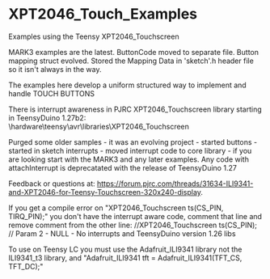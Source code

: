 # XPT2046_Touch_Examples
Examples using the Teensy XPT2046_Touchscreen

MARK3 examples are the latest.  ButtonCode moved to separate file.  Button mapping struct evolved. Stored the Mapping Data in 'sketch'.h header file so it isn't always in the way.

The examples here develop a uniform structured way to implement and handle TOUCH BUTTONS

There is interrupt awareness in PJRC XPT2046_Touchscreen library starting in TeensyDuino 1.27b2:
  \hardware\teensy\avr\libraries\XPT2046_Touchscreen

Purged some older samples - it was an evolving project - started buttons - started in sketch interrupts - moved interrupt code to core library - if you are looking start with the MARK3 and any later examples. Any code with attachInterrupt is deprecatated with the release of TeensyDuino 1.27

Feedback or questions at: https://forum.pjrc.com/threads/31634-ILI9341-and-XPT2046-for-Teensy-Touchscreen-320x240-display.

If you get a compile error on "XPT2046_Touchscreen ts(CS_PIN, TIRQ_PIN);" you don't have the interrupt aware code, comment that line and remove comment from the other line: //XPT2046_Touchscreen ts(CS_PIN);  // Param 2 - NULL - No interrupts and TeensyDuino version 1.26 libs

To use on Teensy LC you must use the Adafruit_ILI9341 library not the ILI9341_t3 library, and "Adafruit_ILI9341 tft = Adafruit_ILI9341(TFT_CS, TFT_DC);"
